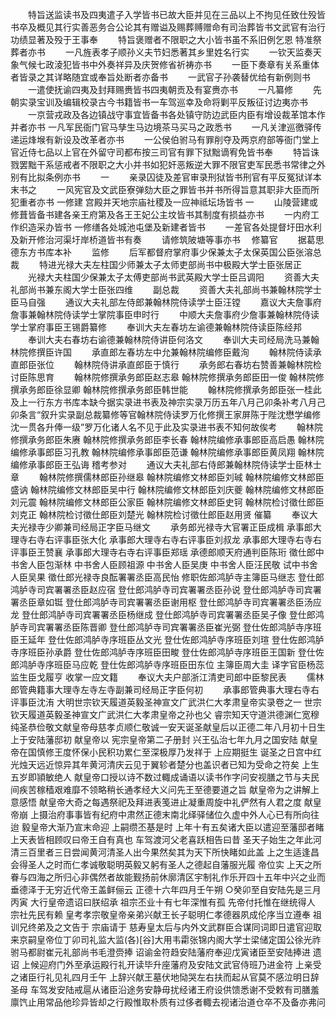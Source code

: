 <!-- { "loadSidebar": true } -->
　　特旨送监读书及四夷遣子入学皆书已故大臣并见在三品以上不拘见任致仕殁皆书卒及概见其行实善恶务合公论其有赠谥及赐葬赙赠命有司治葬皆书文武官有治行功绩显著及殁于王事奉
　　特旨褒赠者不限职之大小皆书虽不系旧例乞恩
特准祭葬者亦书
　　一凡旌表孝子顺孙义夫节妇悉著其乡里姓名行实
　　一钦天监奏天象气候七政淩犯皆书中外奏祥异及庆贺修省祈祷亦书
　　一臣下奏章有关系重体者皆录之其详略随宜或奉旨处断者亦备书
　　一武官子孙袭替优给有新例则书
　　一遣使抚谕四夷及封拜赐赉皆书四夷朝贡及有宴赉亦书
　　一凡纂修
　　先朝实录宝训及编辑校录古今书籍皆书一车驾巡幸及命将剿平反叛征讨边夷亦书
　　一京营戎政及各边镇战守事宜皆备书各处镇守防边武臣内臣有增设裁革馆本作并者亦书
一凡军民衙门官马孳生马边境茶马买马之政悉书
　　一凡关津巡徼驿传递运烽堠有新设及改革者亦书
　　一公侯伯驸马有罪削夺及两京府部等衙门堂上官近侍七品以上官在外留守司都布按三司官有罪下狱黜谪宥免皆书奉
　　特旨诛戮罢黜干系惩戒者不限职之大小并书如犯奸恶叛逆大罪不限官吏军民悉书常律之外别有比拟条例亦书
　　一
　　亲录囚徒及差官审录刑狱皆书刑官有平反冤狱详本末书之
　　一风宪官及文武臣寮弹劾大臣之罪皆书并书所得旨意其职非大臣而所犯重者亦书
一修建  宫殿并天地宗庙社稷及一应神祗坛场皆书  一
　　山陵营建或修葺皆备书建各亲王府第及各王王妃公主坟皆书其制度有损益亦书
　　一内府工作织造采办皆书  一修缮各处城池屯堡及新建者皆书
　　一差官各处提督圩田水利及新开修治河渠圩岸桥道皆书有奏
　　请修筑陂塘等事亦书
　修纂官
　　据葛思德东方书库本补
　　监修
　　后军都督府掌府事少保兼太子太保英国公臣张溶总裁
　　特进光禄大夫左柱国少师兼太子太师吏部尚书中极殿大学士臣张居正
　　光禄大夫柱国少保兼太子太傅吏部尚书武英殿大学士臣吕调阳
　　资善大夫礼部尚书兼东阁大学士臣张四维
　　副总裁
　　资善大夫礼部尚书兼翰林院学士臣马自强
　　通议大夫礼部左侍郎兼翰林院侍读学士臣汪镗
　　嘉议大夫詹事府詹事兼翰林院侍读学士掌院事臣申时行
　　中顺大夫詹事府少詹事兼翰林院侍读学士掌府事臣王锡爵纂修
　　奉训大夫左春坊左谕德兼翰林院侍读臣陈经邦
　　奉训大夫右春坊右谕德兼翰林院侍讲臣何洛文
　　奉训大夫司经局洗马兼翰林院修撰臣许国
　　承直郎左春坊左中允兼翰林院编修臣戴洵
　　翰林院侍读承直郎臣张位
　　翰林院侍讲承直郎臣于慎行
　　承务郎右春坊右赞善兼翰林院检讨臣陈思育
　　翰林院修撰承务郎臣赵志皋  翰林院修撰承务郎臣田一俊  翰林院修撰承务郎臣徐显卿  翰林院修撰承务郎臣韩世能
　　翰林院修撰承务郎臣张一桂此及上一行东方书库本缺今据实录进书表及神宗实录万历五年八月己卯条补考八月己卯条言“叙升实录副总裁纂修等官翰林院侍读罗万化修撰王家屏陈于陛沈懋学编修沈一贯各升俸一级”罗万化诸人名不见于此及实录进书表不知何故俟考
　　翰林院修撰承务郎臣朱赓  翰林院修撰承务郎臣李长春  翰林院编修承事郎臣高启愚  翰林院编修承事郎臣习孔教  翰林院编修承事郎臣范谦  翰林院编修承事郎臣黄凤翔  翰林院编修承事郎臣王弘诲  稽考参对
　　通议大夫礼部右侍郎兼翰林院侍读学士臣林士章
　　翰林院修撰儒林郎臣孙继皋  翰林院编修文林郎臣刘珹  翰林院编修文林郎臣盛讷  翰林院编修文林郎臣吴中行  翰林院编修文林郎臣刘庆夔  翰林院编修文林郎臣刘元震  翰林院编修文林郎臣公家臣  翰林院编修文林郎臣史钶  翰林院检讨徵仕郎臣刘克正  翰林院检讨徵仕郎臣刘楚光  翰林院检讨徵仕郎臣赵用贤  催纂
　　奉议大夫光禄寺少卿兼司经局正字臣马继文
　　承务郎光禄寺大官署正臣成楫  承事郎大理寺右寺右评事臣张大化  承事郎大理寺右寺右评事臣刘叔龙  承事郎大理寺右寺右评事臣王赞襄  承事郎大理寺右寺右评事臣郑瑶  承德郎顺天府通判臣陈珩  徵仕郎中书舍人臣包渐林  中书舍人臣顾祖源  中书舍人臣吴庚  中书舍人臣汪民敬  试中书舍人臣吴果  徵仕郎光禄寺良酝署署丞臣高民怡  修职佐郎鸿胪寺主簿臣马继志  登仕郎鸿胪寺司宾署署丞臣赵应宿  登仕郎鸿胪寺司宾署署丞臣孙说  登仕郎鸿胪寺司宾署署丞臣章如铤  登仕郎鸿胪寺司宾署署丞臣谢用枢  登仕郎鸿胪寺司宾署署丞臣汤应龙  登仕郎鸿胪寺司宾署署丞臣杨继成  登仕郎鸿胪寺司宾署署丞臣吴子像  登仕郎鸿胪寺司宾署署丞臣陈晋卿  登仕郎鸿胪寺司宾署署丞臣崔光弼  登仕佐郎鸿胪寺序班臣王延年  登仕佐郎鸿胪寺序班臣丛文光  登仕佐郎鸿胪寺序班臣刘瑄  登仕佐郎鸿胪寺序班臣孙承爵  登仕佐郎鸿胪寺序班臣田畯  登仕佐郎鸿胪寺序班臣王国新  登仕佐郎鸿胪寺序班臣马应乾  登仕佐郎鸿胪寺序班臣田东位  主簿臣周大圭  译字官臣杨蕊  监生臣戈履亨  收掌一应文籍
　　奉议大夫户部浙江清吏司郎中臣黎民表
　　儒林郎管典籍事大理寺左寺左寺副兼司经局正字臣何初
　　承事郎管典事大理右寺右评事臣沈洧
大明世宗钦天履道英毅圣神宣文广武洪仁大孝肃皇帝实录卷之一
世宗钦天履道英毅圣神宣文广武洪仁大孝肃皇帝之孙也父  睿宗知天守道洪德渊仁宽穆纯圣恭俭敬文献皇帝母慈孝贞顺仁敬诚一安天诞圣献皇后以正德二年八月初十日生  上于安陆藩邸初  献皇帝以  宪宗皇帝第二子册封  兴王弘治七年九月之国安陆  献皇帝在国慎修王度怀保小民积功累仁至深极厚乃发祥于  上应期挺生  诞圣之日宫中红光烛天远近惊异其年黄河清庆云见于翼轸者楚分也盖识者已知为受命之符矣  上生五岁即頴敏绝人  献皇帝口授以诗不数过輙成诵语以读书作字问安视膳之节与夫民间疾苦稼穑艰难靡不领略稍长通孝经大义问先王至德要道之旨  献皇帝为之讲解上意感悟  献皇帝大奇之每遇祭祀及拜进表笺进止凝重周旋中礼俨然有人君之度  献皇帝崩  上摄治府事事皆有纪府中肃然正德末南北绎驿储位久虚中外人心已有所向往迨  毅皇帝大渐乃宣末命迎  上嗣缵丕基是时  上年十有五矣诸大臣以遣迎至藩邸者睹  上天表皆相顾叹曰帝王自有真也  车驾渡河父老喜跃相告曰昔  圣天子始生之年此河清三百里者三日尝闻黄河清圣人出今果然矣其为天下所快睹如此盖  上之生适逢昌会得圣人之时而仁孝诚敬聪明英毅又躬有圣人之德起自藩服光履  帝位实  上天之所眷与四海之所归心非偶然者故能觐扬前休廓清区宇制礼作乐开四十五年中兴之业而垂德泽于无穷近代帝王盖鲜俪云  正德十六年四月壬午朔
○癸卯至自安陆先是三月丙寅  大行皇帝遗诏曰朕绍承  祖宗丕业十有七年深惟有孤  先帝付托惟在继统得人  宗社先民有赖  皇考孝宗敬皇帝亲弟兴献王长子聪明仁孝德器夙成伦序当立遵奉  祖训兄终弟及之文告于  宗庙请于  慈寿皇太后与内外文武群臣合谋同词即日遣官迎取来京嗣皇帝位丁卯司礼监大监(各)[谷]大用韦霦张锦内阁大学士梁储定国公徐光祚驸马都尉崔元礼部尚书毛澄赍捧  诏谕金符趋安陆藩府奉迎戊寅诸臣至安陆捧进  遗诏  上候迎府门外至承运殿行礼开读毕升座藩府及安陆文武官侍班乃进金符  上亲受之诸臣行礼见礼四月壬午  上辞兴献王墓伏地恸哭左右扶而起从官莫不感泣明日辞  圣母  车驾发安陆戒扈从诸臣沿途务安静毋扰经诸王府设供馈悉谢不受敕有司膳羞廪饩止用常品他珍异皆却之行殿惟取朴质有过侈者輙去视诸治道仓卒不及备亦弗问
